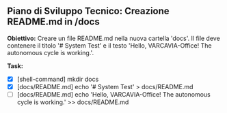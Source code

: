 ## Piano di Sviluppo Tecnico: Creazione README.md in /docs

**Obiettivo:** Creare un file README.md nella nuova cartella 'docs'. Il file deve contenere il titolo '# System Test' e il testo 'Hello, VARCAVIA-Office! The autonomous cycle is working.'.

**Task:**

- [x] [shell-command] mkdir docs
- [x] [docs/README.md] echo '# System Test' > docs/README.md
- [ ] [docs/README.md] echo 'Hello, VARCAVIA-Office! The autonomous cycle is working.' >> docs/README.md
